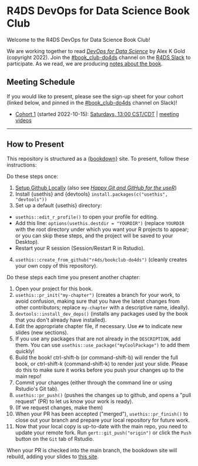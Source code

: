 # R4DS DevOps for Data Science Book Club

Welcome to the R4DS DevOps for Data Science Book Club!

We are working together to read [_DevOps for Data Science_](https://do4ds.com/) by Alex K Gold (copyright 2022).
Join the [#book_club-do4ds](https://rfordatascience.slack.com/archives/C03SMHQ0RJP) channel on the [R4DS Slack](https://r4ds.io/join) to participate.
As we read, we are producing [notes about the book](https://r4ds.io/do4ds).

## Meeting Schedule

If you would like to present, please see the sign-up sheet for your cohort (linked below, and pinned in the [#book_club-do4ds](https://rfordatascience.slack.com/archives/C03SMHQ0RJP) channel on Slack)!

- [Cohort 1](https://docs.google.com/spreadsheets/d/1aY-7mUjvMPCKaH2vD9-b2s4cydPjbsGlNM9YLzCZqzI/edit?usp=sharing) (started 2022-10-15): [Saturdays, 13:00 CST/CDT](https://www.timeanddate.com/worldclock/converter.html?iso=20221015T180000&p1=24&p2=1440) | [meeting videos](https://youtube.com/playlist?list=PL3x6DOfs2NGh_vdoVBZ0Tp3nOrOgY_XIZ)

<hr>


## How to Present

This repository is structured as a [{bookdown}](https://CRAN.R-project.org/package=bookdown) site.
To present, follow these instructions:

Do these steps once:

1. [Setup Github Locally](https://www.youtube.com/watch?v=hNUNPkoledI) (also see [_Happy Git and GitHub for the useR_](https://happygitwithr.com/github-acct.html))
2. Install {usethis} and {devtools} `install.packages(c("usethis", "devtools"))`
3. Set up a default {usethis} directory:
  - `usethis::edit_r_profile()` to open your profile for editing.
  - Add this line: `options(usethis.destdir = "YOURDIR")` (replace `YOURDIR` with the root directory under which you want your R projects to appear; or you can skip these steps, and the project will be saved to your Desktop).
  - Restart your R session (Session/Restart R in Rstudio).
4. `usethis::create_from_github("r4ds/bookclub-do4ds")` (cleanly creates your own copy of this repository).

Do these steps each time you present another chapter:

1. Open your project for this book.
2. `usethis::pr_init("my-chapter")` (creates a branch for your work, to avoid confusion, making sure that you have the latest changes from other contributors; replace `my-chapter` with a descriptive name, ideally).
3. `devtools::install_dev_deps()` (installs any packages used by the book that you don't already have installed).
4. Edit the appropriate chapter file, if necessary. Use `##` to indicate new slides (new sections).
5. If you use any packages that are not already in the `DESCRIPTION`, add them. You can use `usethis::use_package("myCoolPackage")` to add them quickly!
6. Build the book! ctrl-shift-b (or command-shift-b) will render the full book, or ctrl-shift-k (command-shift-k) to render just your slide. Please do this to make sure it works before you push your changes up to the main repo!
7. Commit your changes (either through the command line or using Rstudio's Git tab).
8. `usethis::pr_push()` (pushes the changes up to github, and opens a "pull request" (PR) to let us know your work is ready).
9. (If we request changes, make them)
10. When your PR has been accepted ("merged"), `usethis::pr_finish()` to close out your branch and prepare your local repository for future work.
11. Now that your local copy is up-to-date with the main repo, you need to update your remote fork. Run `gert::git_push("origin")` or click the `Push` button on the `Git` tab of Rstudio.

When your PR is checked into the main branch, the bookdown site will rebuild, adding your slides to [this site](https://r4ds.io/do4ds).
